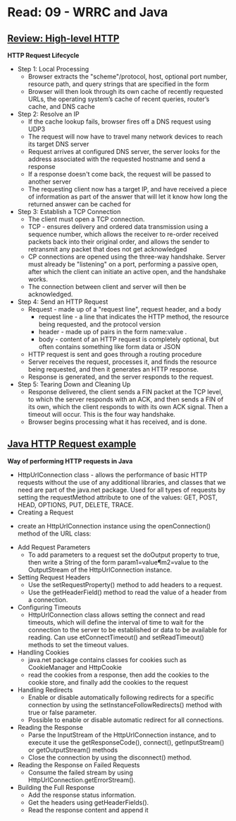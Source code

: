 # Read: 09 - WRRC and Java

## [Review: High-level HTTP](https://dev.to/dangolant/things-i-brushed-up-on-this-week-the-http-request-lifecycle-)

**HTTP Request Lifecycle**
* Step 1: Local Processing
  - Browser extracts the "scheme"/protocol, host, optional port number, resource path, and query strings that are specified in the form
  - Browser will then look through its own cache of recently requested URLs, the operating system’s cache of recent queries, router’s cache, and DNS cache
* Step 2: Resolve an IP
  - If the cache lookup fails, browser fires off a DNS request using UDP3
  - The request will now have to travel many network devices to reach its target DNS server
  - Request arrives at configured DNS server, the server looks for the address associated with the requested hostname and send a response
  - If a response doesn't come back, the request will be passed to another server
  - The requesting client now has a target IP, and have received a piece of information as part of the answer that will let it know how long the returned answer can be cached for
* Step 3: Establish a TCP Connection
  - The client must open a TCP connection.
  - TCP - ensures delivery and ordered data transmission using a sequence number, which allows the receiver to re-order received packets back into their original order, and allows the sender to retransmit any packet that does not get acknowledged 
  - CP connections are opened using the three-way handshake. Server must already be "listening" on a port, performing a passive open, after which the client can initiate an active open, and the handshake works.
  - The connection between client and server will then be acknowledged.
* Step 4: Send an HTTP Request
  - Request - made up of a "request line", request header, and a body 
    * request line - a line that indicates the HTTP method, the resource being requested, and the protocol version
    *  header - made up of pairs in the form name:value <CR><LF>.
    * body - content of an HTTP request is completely optional, but often contains something like form data or JSON
  - HTTP request is sent and goes through a routing procedure
  - Server receives the request, processes it, and finds the resource being requested, and then it generates an HTTP response.
  - Response is generated, and the server responds to the request.
* Step 5: Tearing Down and Cleaning Up
  - Response delivered, the client sends a FIN packet at the TCP level, to which the server responds with an ACK, and then sends a FIN of its own, which the client responds to with its own ACK signal. Then a timeout will occur. This is the four way handshake.
  - Browser begins processing what it has received, and is done.

## [Java HTTP Request example](https://www.baeldung.com/java-http-request)
**Way of performing HTTP requests in Java**
* HttpUrlConnection class - allows the performance of basic HTTP requests without the use of any additional libraries, and classes that we need are part of the java.net package. Used for all types of requests by setting the requestMethod attribute to one of the values: GET, POST, HEAD, OPTIONS, PUT, DELETE, TRACE.
* Creating a Request
 - create an HttpUrlConnection instance using the openConnection() method of the URL class:
* Add Request Parameters
  - To add parameters to a request set the doOutput property to true, then write a String of the form param1=value¶m2=value to the OutputStream of the HttpUrlConnection instance.
* Setting Request Headers
  - Use the setRequestProperty() method to add headers to a request.
  - Use the getHeaderField() method to read the value of a header from a connection.
* Configuring Timeouts
  - HttpUrlConnection class allows setting the connect and read timeouts, which will define the interval of time to wait for the connection to the server to be established or data to be available for reading. Can use etConnectTimeout() and setReadTimeout() methods to set the timeout values.
* Handling Cookies
  - java.net package contains classes for cookies such as CookieManager and HttpCookie
  - read the cookies from a response, then add the cookies to the cookie store, and finally add the cookies to the request 
* Handling Redirects
  - Enable or disable automatically following redirects for a specific connection by using the setInstanceFollowRedirects() method with true or false parameter.
  - Possible to enable or disable automatic redirect for all connections.
* Reading the Response
  - Parse the InputStream of the HttpUrlConnection instance, and to execute it use the getResponseCode(), connect(), getInputStream() or getOutputStream() methods
  - Close the connection by using the disconnect() method.
* Reading the Response on Failed Requests
  - Consume the failed stream by using HttpUrlConnection.getErrorStream().
* Building the Full Response
  - Add the response status information.
  - Get the headers using getHeaderFields().
  - Read the response content and append it